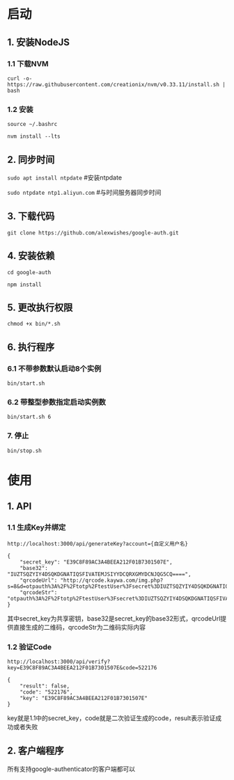 # 启动
## 1. 安装NodeJS
### 1.1 下载NVM
`curl -o- https://raw.githubusercontent.com/creationix/nvm/v0.33.11/install.sh | bash`
### 1.2 安装
`source ~/.bashrc`

`nvm install --lts`

## 2. 同步时间
`sudo apt install ntpdate`     #安装ntpdate

`sudo ntpdate ntp1.aliyun.com`      #与时间服务器同步时间

## 3. 下载代码
`git clone https://github.com/alexwishes/google-auth.git`

## 4. 安装依赖
`cd google-auth`

`npm install`

## 5. 更改执行权限
`chmod +x bin/*.sh`

## 6. 执行程序
### 6.1 不带参数默认启动8个实例
`bin/start.sh`
### 6.2 带整型参数指定启动实例数
`bin/start.sh 6` 

### 7. 停止
`bin/stop.sh`

# 使用
## 1. API
### 1.1 生成Key并绑定
`http://localhost:3000/api/generateKey?account={自定义用户名}`

```
{
    "secret_key": "E39C8F89AC3A4BEEA212F01B7301507E",
    "base32": "IUZTSQZYIY4DSQKDGNATIQSFIVATEMJSIYYDCQRXGMYDCNJQG5CQ====",
    "qrcodeUrl": "http://qrcode.kaywa.com/img.php?s=8&d=otpauth%3A%2F%2Ftotp%2FtestUser%3Fsecret%3DIUZTSQZYIY4DSQKDGNATIQSFIVATEMJSIYYDCQRXGMYDCNJQG5CQ%3D%3D%3D%3D",
    "qrcodeStr": "otpauth%3A%2F%2Ftotp%2FtestUser%3Fsecret%3DIUZTSQZYIY4DSQKDGNATIQSFIVATEMJSIYYDCQRXGMYDCNJQG5CQ%3D%3D%3D%3D"
}
```

其中secret_key为共享密钥，base32是secret_key的base32形式，qrcodeUrl提供直接生成的二维码，qrcodeStr为二维码实际内容

### 1.2 验证Code
`http://localhost:3000/api/verify?key=E39C8F89AC3A4BEEA212F01B7301507E&code=522176`

```
{
    "result": false,
    "code": "522176",
    "key": "E39C8F89AC3A4BEEA212F01B7301507E"
}
```

key就是1.1中的secret_key，code就是二次验证生成的code，result表示验证成功或者失败

## 2. 客户端程序
所有支持google-authenticator的客户端都可以
